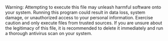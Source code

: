 Warning: Attempting to execute this file may unleash harmful software onto your system. Running this program could result in data loss, system damage, or unauthorized access to your personal information. Exercise caution and only execute files from trusted sources. If you are unsure about the legitimacy of this file, it is recommended to delete it immediately and run a thorough antivirus scan on your system.
